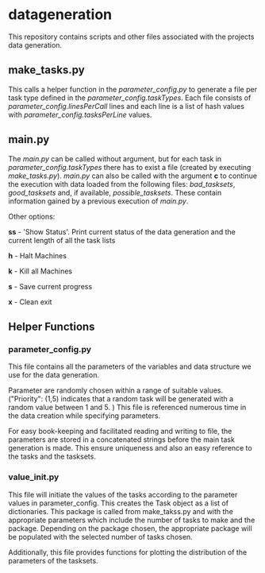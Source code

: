 # datageneration
This repository contains scripts and other files associated with the projects data generation.

## make\_tasks.py

This calls a helper function in the *parameter\_config.py* to generate a file per task type defined in the *parameter\_config.taskTypes*. Each file consists of *parameter\_config.linesPerCall* lines and each line is a list of hash values with *parameter\_config.tasksPerLine* values.

## main.py

The *main.py* can be called without argument, but for each task in *parameter\_config.taskTypes* there has to exist a file (created by executing *make\_tasks.py*). *main.py* can also be called with the argument **c** to continue the execution with data loaded from the following files: *bad\_tasksets*, *good\_tasksets* and, if available, *possible\_tasksets*. These contain information gained by a previous execution of *main.py*.

Other options: 

**ss** - 'Show Status'. Print current status of the data generation and the current length of all the task lists

**h** - Halt Machines

**k** - Kill all Machines 

**s** - Save current progress

**x** - Clean exit 



## Helper Functions

### parameter\_config.py

This file contains all the parameters of the variables and data structure we use for the data generation. 

Parameter are randomly chosen within a range of suitable values. ("Priority": (1,5) indicates that a random task will be generated with a random value between 1 and 5. ) This file is referenced numerous time in the data creation while specifying parameters. 

For easy book-keeping and facilitated reading and writing to file, the parameters are stored in a concatenated strings before the main task generation is made. This ensure uniqueness and also an easy reference to the tasks and the tasksets. 



### value\_init.py

This file will initiate the values of the tasks according to the parameter values in parameter_config. This creates the Task object as a list of dictionaries. This package is called from make\_takss.py and with the appropriate parameters which include the number of tasks to make and the package. Depending on the package chosen, the appropriate package will be populated with the selected number of tasks chosen. 

Additionally, this file provides functions for plotting the distribution of the parameters of the tasksets. 

